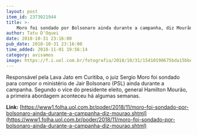 ```yaml
---
layout: post
item_id: 2373021944
title: >-
    Moro foi sondado por Bolsonaro ainda durante a campanha, diz Mourão
author: Tatu D'Oquei
date: 2018-10-31 23:16:00
pub_date: 2018-10-31 23:16:00
time_added: 2018-11-01 19:56:14
category: avisamos
image: https://f.i.uol.com.br/fotografia/2018/10/31/15410190675bda15bbeb9a2_1541019067_3x2_rt.jpg
---
```


Responsável pela Lava Jato em Curitiba, o juiz Sergio Moro foi sondado para compor o ministério de Jair Bolsonaro (PSL) ainda durante a campanha. Segundo o vice do presidente eleito, general Hamilton Mourão, a primeira abordagem aconteceu há algumas semanas.

**Link:** [https://www1.folha.uol.com.br/poder/2018/11/moro-foi-sondado-por-bolsonaro-ainda-durante-a-campanha-diz-mourao.shtml](https://www1.folha.uol.com.br/poder/2018/11/moro-foi-sondado-por-bolsonaro-ainda-durante-a-campanha-diz-mourao.shtml)

